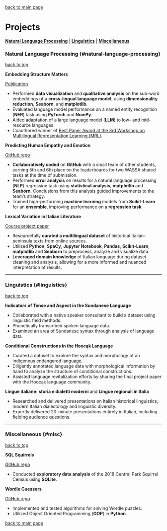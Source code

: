 [back to main page](./)

# Projects

**[Natural Language Processing](#natural-language-processing)** | **[Linguistics](#linguistics)** | **[Miscellaneous](#misc)**

### Natural Language Processing {#natural-language-processing} 
[back to top](./projects.html)

**Embedding Structure Matters**

[Publication](https://aclanthology.org/2023.mrl-1.20.pdf)

- Performed **data visualization** and **qualitative analysis** on the sub-word embeddings of a **cross-lingual language model**, using **dimensionality reduction**, **Seaborn**, and **matplotlib**.
- Evaluated language model performance on a named entity recognition (**NER**) task using **PyTorch** and **NumPy**.
- Aided adaptation of a large language model (**LLM**) to low- and mid-resource languages.
- Coauthored winner of [Best Paper Award at the 3rd Workshop on Multilingual Representation Learning (MRL)](https://sigtyp.github.io/ws2023-mrl.html).

**Predicting Human Empathy and Emotion**

[GitHub repo](https://github.com/manisha-Singh-UW/LING573_HUE-Human-Understanding-and-Empathy)

- **Collaboratively coded** on **GitHub** with a small team of other students, earning 5th and 6th place on the leaderboards for two WASSA shared tasks at the time of submission.
- Performed **error analysis** on results for a natural language processing (**NLP**) regression task using **statistical analysis**, **matplotlib** and **Seaborn**. Conclusions from this analysis guided improvements to the team’s strategy.
- Trained high-performing **machine learning** models from **Scikit-Learn** for an **ensemble**, improving performance on a **regression task**.

**Lexical Variation in Italian Literature**

[Course project paper](https://github.com/ngoldfine/portfolio/files/14779736/ling575_final_project.pdf)

- Resourcefully **curated a multilingual dataset** of historical Italian-peninsula texts from online sources.
- Utilized **Python**, **SpaCy**, **Jupyter Notebook**, **Pandas**, **Scikit-Learn**, **matplotlib** and **Seaborn** to preprocess, analyze and visualize data.
- **Leveraged domain knowledge** of Italian language during dataset cleaning and analysis, allowing for a more informed and nuanced interpretation of results.

---

### Linguistics {#linguistics} 
[back to top](./projects.html)

**Indicators of Tense and Aspect in the Sundanese Language**

- Collaborated with a native speaker consultant to build a dataset using linguistic field methods.
- Phonetically transcribed spoken language data.
- Examined an area of Sundanese syntax through analysis of language data.

**Conditional Constructions in the Hoocąk Language**

- Curated a dataset to explore the syntax and morphology of an indigenous endangered language.
- Diligently annotated language data with morphological information by hand to analyze the structure of conditional constructions.
- Assisted language revitalization efforts by sharing the final project paper with the Hoocąk language community.

**Lingue italiane: storia e dialetti moderni** and **Lingue regionali in Italia**

- Researched and delivered presentations on Italian historical linguistics, modern Italian dialectology and linguistic diversity.
- Expertly delivered 20-minute presentations entirely in Italian, including fielding audience questions.

---

### Miscellaneous {#misc} 
[back to top](./projects.html)

**SQL Squirrels**

[GitHub repo](https://github.com/ngoldfine/SQL-squirrels)

- Conducted **exploratory data analysis** of the 2018 Central Park Squirrel Census using **SQLite**.

**Wordle Guessers**

[GitHub repo](https://github.com/ngoldfine/wordle-guessers)

- Implemented and tested algorithms for solving Wordle puzzles.
- Utilized Object Oriented Programming (**OOP**) in **Python**.

[back to main page](./)
